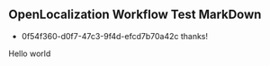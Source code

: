 ## OpenLocalization Workflow Test MarkDown
* 0f54f360-d0f7-47c3-9f4d-efcd7b70a42c 
thanks!

Hello world